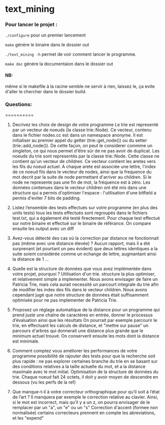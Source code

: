 # text_mining


### Pour lancer le projet :
`./configure` pour un premier lancement 

`make` génère le binaire dans le dossier out

`./text_mining -h` permet de voir comment lancer le programme.

`make doc` génère la documentaion dans le dossier out
#### NB:
même si le makefile à la racine semble ne servir à rien, laissez le, ça evite d'aller le chercher dans le dossier build.



### Questions:
==========
 1.	Decrivez les choix de design de votre programme
Le trie est representé par un vecteur de noeuds (la classe trie::Node). Ce vecteur, contenu dans le fichier nodes.cc est dans un namespace anonyme. Il est initialiser au premier appel du getter (trie::get_node()) ou du setter (trie::add_node()). De cette façon, on peut le considerer commme un singleton, ce qui nous permet d'être sûr de ne pas avoir de duplicat.
Les noeuds du trie sont representés par la classe trie::Node. Cette classe ne contient qu'un vecteur de children. Ce vecteur contient les aretes vers les fils du noeud actuel. A chaque arete est associée une lettre, l'index de ce noeud fils dans le vecteur de nodes, ainsi que la frequence du mot decrit par la suite de node permettant d'arriver au children. Si le node ne represente pas une fin de mot, la fréquence est à zéro. Les données contenues dans le vecteur children ont été mis dans une structure qui a permis d'optimiser l'espace : l'utilisation d'une bitfield a permis d'eviter 7 bits de padding.

 2.	Listez l’ensemble des tests effectués sur votre programme (en plus des units tests)
tous les tests effectués sont regroupés dans le fichiers test.txt, qui a également été testé firectement.
Pour chaque test effectué sur notre binaire et effectué sur le binaire de référance. On compare ensuite les output avec un diff

 3.	Avez-vous détecté des cas où la correction par distance ne fonctionnait pas (même avec une distance élevée) ?
Aucun rapport, mais il a été surprenant (et pourtant un peu évident) que deux lettres identiques a la suite soient considérée comme un echange de lettre, augmantant ainsi la distance de 1 ...

 4.	Quelle est la structure de données que vous avez implémentée dans votre projet, pourquoi ?
Utilisation d'un trie.
structure la plus optimiser, et relativement simple a implementer. Nous avons envisager de faire un Patricia Trie, mais cela aurait necessité un parcourt integrale du trie afin de modifier les index des fils dans le vecteur children. Nous avons cependant jugé que notre structure de données était suffisamment optimisée pour ne pas implementer de Patricia Trie.

 5.	Proposez un réglage automatique de la distance pour un programme qui prend juste une chaîne de caractères en entrée, donner le processus d’évaluation ainsi que les résultats
On pourrait par exemple parcourir le trie, en effectuant les calculs de distance, et "mettre sur pause" un parcours d'arbres qui donnerait une distance plus grande que le minimum actuel trouvé. On conserverit ensuite les mots dont la distance est minimale.

 6.	Comment comptez vous améliorer les performances de votre programme
possibilité de rajouter des tests pour que la recherche soit plus rapide : ne pas explorer certaines branche du trie en se basant sur des conditions relatives a la taille actuelle du mot, et a la distance maximale avec le mot initial.
Optimisation de la structure de données du trie. Chaque noeud fait 24 octets, il doit y avoir moyen de descendre en dessous (vu les perfs de la ref)

 7.	Que manque-t-il à votre correcteur orthographique pour qu’il soit à l’état de l’art ?
Il manquera par exemple le correction relative au clavier. Ainsi, si le mot est incorrect, mais qu'il y a un z, on pourra envisager de le remplacer par un "a", un "e" ou un "s"
Correction d'accent (formee non normalisée)
certains correcteurs prennent en compte les abreviations, et les "expend"
